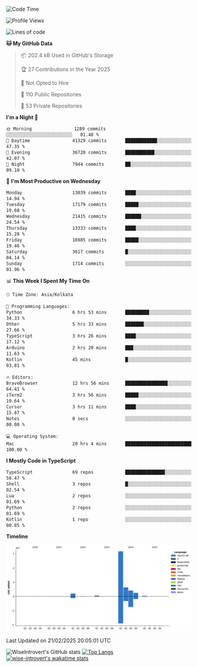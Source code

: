 <!--START_SECTION:waka-->
![Code Time](http://img.shields.io/badge/Code%20Time-2%2C226%20hrs%2023%20mins-blue)

![Profile Views](http://img.shields.io/badge/Profile%20Views-0-blue)

![Lines of code](https://img.shields.io/badge/From%20Hello%20World%20I%27ve%20Written-47.6%20million%20lines%20of%20code-blue)

**🐱 My GitHub Data** 

> 📦 202.4 kB Used in GitHub's Storage 
 > 
> 🏆 27 Contributions in the Year 2025
 > 
> 🚫 Not Opted to Hire
 > 
> 📜 110 Public Repositories 
 > 
> 🔑 53 Private Repositories 
 > 
**I'm a Night 🦉** 

```text
🌞 Morning                1289 commits        ░░░░░░░░░░░░░░░░░░░░░░░░░   01.48 % 
🌆 Daytime                41329 commits       ████████████░░░░░░░░░░░░░   47.35 % 
🌃 Evening                36720 commits       ███████████░░░░░░░░░░░░░░   42.07 % 
🌙 Night                  7944 commits        ██░░░░░░░░░░░░░░░░░░░░░░░   09.10 % 
```
📅 **I'm Most Productive on Wednesday** 

```text
Monday                   13039 commits       ████░░░░░░░░░░░░░░░░░░░░░   14.94 % 
Tuesday                  17179 commits       █████░░░░░░░░░░░░░░░░░░░░   19.68 % 
Wednesday                21415 commits       ██████░░░░░░░░░░░░░░░░░░░   24.54 % 
Thursday                 13333 commits       ████░░░░░░░░░░░░░░░░░░░░░   15.28 % 
Friday                   16985 commits       █████░░░░░░░░░░░░░░░░░░░░   19.46 % 
Saturday                 3617 commits        █░░░░░░░░░░░░░░░░░░░░░░░░   04.14 % 
Sunday                   1714 commits        ░░░░░░░░░░░░░░░░░░░░░░░░░   01.96 % 
```


📊 **This Week I Spent My Time On** 

```text
🕑︎ Time Zone: Asia/Kolkata

💬 Programming Languages: 
Python                   6 hrs 53 mins       █████████░░░░░░░░░░░░░░░░   34.33 % 
Other                    5 hrs 33 mins       ███████░░░░░░░░░░░░░░░░░░   27.66 % 
TypeScript               3 hrs 26 mins       ████░░░░░░░░░░░░░░░░░░░░░   17.12 % 
Arduino                  2 hrs 20 mins       ███░░░░░░░░░░░░░░░░░░░░░░   11.63 % 
Kotlin                   45 mins             █░░░░░░░░░░░░░░░░░░░░░░░░   03.81 % 

🔥 Editors: 
BraveBrowser             12 hrs 56 mins      ████████████████░░░░░░░░░   64.41 % 
iTerm2                   3 hrs 56 mins       █████░░░░░░░░░░░░░░░░░░░░   19.64 % 
Cursor                   3 hrs 11 mins       ████░░░░░░░░░░░░░░░░░░░░░   15.87 % 
Notes                    0 secs              ░░░░░░░░░░░░░░░░░░░░░░░░░   00.08 % 

💻 Operating System: 
Mac                      20 hrs 4 mins       █████████████████████████   100.00 % 
```

**I Mostly Code in TypeScript** 

```text
TypeScript               69 repos            ███████████████░░░░░░░░░░   58.47 % 
Shell                    3 repos             █░░░░░░░░░░░░░░░░░░░░░░░░   02.54 % 
Lua                      2 repos             ░░░░░░░░░░░░░░░░░░░░░░░░░   01.69 % 
Python                   2 repos             ░░░░░░░░░░░░░░░░░░░░░░░░░   01.69 % 
Kotlin                   1 repo              ░░░░░░░░░░░░░░░░░░░░░░░░░   00.85 % 
```



**Timeline**

![Lines of Code chart](https://raw.githubusercontent.com/wise-introvert/wise-introvert/master/assets/bar_graph.png)


 Last Updated on 21/02/2025 20:05:01 UTC
<!--END_SECTION:waka-->

![WiseIntrovert's GitHub stats](https://github-readme-stats.vercel.app/api?username=wise-introvert&count_private=true&show_icons=true)
[![Top Langs](https://github-readme-stats.vercel.app/api/top-langs/?username=wise-introvert&langs_count=10)](https://github.com/anuraghazra/github-readme-stats)
[![wise-introvert's wakatime stats](https://github-readme-stats.vercel.app/api/wakatime?username=wiseintrovert)](https://github.com/anuraghazra/github-readme-stats)
